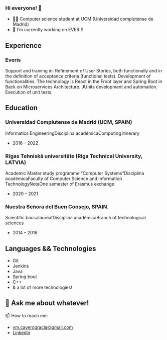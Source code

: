 ### Hi everyone! 👋

- 🧑‍🎓 Computer science student at UCM (Universidad complutense de Madrid)
- 🔭 I’m currently working on EVERIS


## Experience
### Everis
Support and training in:
Refinement of User Stories, both functionally and in the definition of acceptance criteria (functional tests).
Development of functionalities. The technology is React in the Front layer and Spring Boot in Back on Microservices Architecture.
JUnits development and automation.
Execution of unit tests.

## Education

### Universidad Complutense de Madrid (UCM, SPAIN)
Informatics EngineeringDisciplina académicaComputing itinerary
- 2016 – 2022

### Rīgas Tehniskā universitāte (Riga Technical University, LATVIA)
Academic Master study programme “Computer Systems”Disciplina académicaFaculty of Computer Science and Information TechnologyNotaOne semester of Erasmus exchange
- 2020 – 2021

### Nuestra Señora del Buen Consejo, SPAIN.
Scientific baccalaureatDisciplina académicaBranch of technological sciences
- 2014 – 2016

## Languages && Technologies
- Git
- Jenkins
- Java
- Spring boot
- C++
- & a lot of more technologies! 

## 💬 Ask me about whatever!
📫 How to reach me: 
- vm.caverogracia@gmail.com
- [LinkedIn](https://www.linkedin.com/in/vcavero/)
